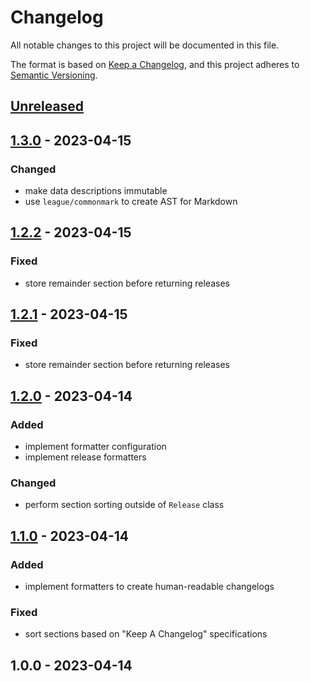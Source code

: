 # Changelog

All notable changes to this project will be documented in this file.

The format is based on [Keep a Changelog](https://keepachangelog.com/en/1.0.0/),
and this project adheres to [Semantic Versioning](https://semver.org/spec/v2.0.0.html).

## [Unreleased]


## [1.3.0] - 2023-04-15
### Changed
- make data descriptions immutable
- use `league/commonmark` to create AST for Markdown


## [1.2.2] - 2023-04-15
### Fixed
- store remainder section before returning releases


## [1.2.1] - 2023-04-15
### Fixed
- store remainder section before returning releases


## [1.2.0] - 2023-04-14
### Added
- implement formatter configuration
- implement release formatters

### Changed
- perform section sorting outside of `Release` class


## [1.1.0] - 2023-04-14
### Added
- implement formatters to create human-readable changelogs

### Fixed
- sort sections based on "Keep A Changelog" specifications


## 1.0.0 - 2023-04-14

[Unreleased]: https://github.com/PreemStudio/package_slug/compare/1.3.0...HEAD
[1.3.0]: https://github.com/PreemStudio/package_slug/compare/1.2.2...1.3.0
[1.2.2]: https://github.com/PreemStudio/package_slug/compare/1.2.1...1.2.2
[1.2.1]: https://github.com/PreemStudio/package_slug/compare/1.2.0...1.2.1
[1.2.0]: https://github.com/PreemStudio/package_slug/compare/1.1.0...1.2.0
[1.1.0]: https://github.com/PreemStudio/package_slug/compare/1.0.0...1.1.0
